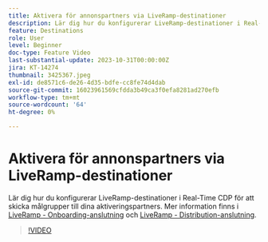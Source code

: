 ```yaml
---
title: Aktivera för annonspartners via LiveRamp-destinationer
description: Lär dig hur du konfigurerar LiveRamp-destinationer i Real-Time CDP för att skicka målgrupper till dina aktiveringspartners.
feature: Destinations
role: User
level: Beginner
doc-type: Feature Video
last-substantial-update: 2023-10-31T00:00:00Z
jira: KT-14274
thumbnail: 3425367.jpeg
exl-id: de8571c6-de26-4d35-bdfe-cc8fe74d4dab
source-git-commit: 16023961569cfdda3b49ca3f0efa8281ad270efb
workflow-type: tm+mt
source-wordcount: '64'
ht-degree: 0%

---
```


# Aktivera för annonspartners via LiveRamp-destinationer

Lär dig hur du konfigurerar LiveRamp-destinationer i Real-Time CDP för att skicka målgrupper till dina aktiveringspartners. Mer information finns i [LiveRamp - Onboarding-anslutning](https://experienceleague.adobe.com/docs/experience-platform/destinations/catalog/advertising/liveramp-onboarding.html) och [LiveRamp - Distribution-anslutning](https://experienceleague.adobe.com/docs/experience-platform/destinations/catalog/advertising/liveramp-distribution.html).

>[!VIDEO](https://video.tv.adobe.com/v/3425367/?learn=on)
